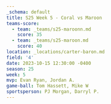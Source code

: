 ```yaml
---
_schema: default
title: S25 Week 5 - Coral vs Maroon
teams-score:
  - team: _teams/s25-maroonn.md
    score: 35
  - team: _teams/s25-maroon.md
    score: 40
location: _locations/carter-baron.md
field: '4'
date: 2023-10-15 12:30:00 -0400
season: 25
week: 5
mvp: Evan Ryan, Jordan A.
game-ball: Tom Hassett, Mike W
sportsperson: PJ Morgan, Darryl P.
---
```

